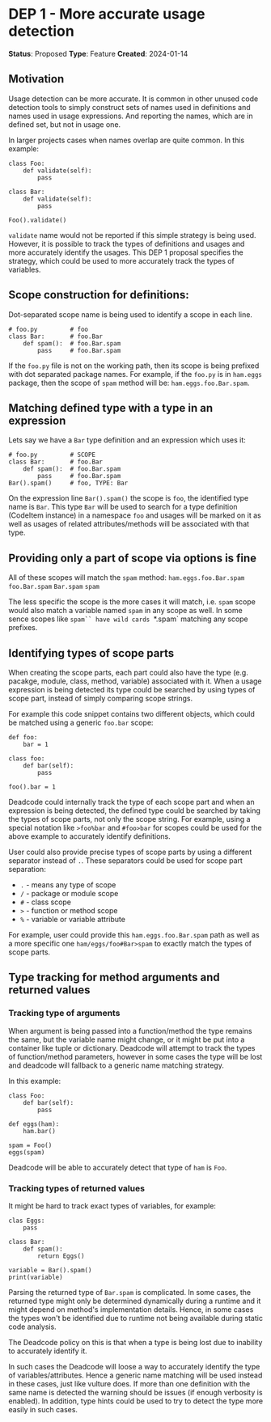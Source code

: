 # DEP 1 - More accurate usage detection
**Status**: Proposed
**Type**: Feature
**Created**: 2024-01-14

## Motivation
Usage detection can be more accurate.
It is common in other unused code detection tools to simply construct
sets of names used in definitions and names used in usage expressions.
And reporting the names, which are in defined set, but not in usage one.

In larger projects cases when names overlap are quite common. In this example:
```
class Foo:
    def validate(self):
        pass

class Bar:
    def validate(self):
        pass

Foo().validate()
```
`validate` name would not be reported if this simple strategy is being used.
However, it is possible to track the types of definitions and usages and
more accurately identify the usages. This DEP 1 proposal specifies the strategy,
which could be used to more accurately track the types of variables.


## Scope construction for definitions:
Dot-separated scope name is being used to identify a scope in each line.

```
# foo.py         # foo
class Bar:       # foo.Bar
    def spam():  # foo.Bar.spam
        pass     # foo.Bar.spam
```

If the `foo.py` file is not on the working path, then its scope is being prefixed with dot separated package names.
For example, if the `foo.py` is in `ham.eggs` package, then the scope of `spam` method will be:
`ham.eggs.foo.Bar.spam`.


## Matching defined type with a type in an expression

Lets say we have a `Bar` type definition and an expression which uses it:

```
# foo.py         # SCOPE
class Bar:       # foo.Bar
    def spam():  # foo.Bar.spam
        pass     # foo.Bar.spam
Bar().spam()     # foo, TYPE: Bar
```

On the expression line `Bar().spam()` the scope is `foo`, the identified type name
is `Bar`. This type `Bar` will be used to search for a type definition (CodeItem instance)
in a namespace `foo` and usages will be marked on it as well as usages of related attributes/methods
will be associated with that type.


## Providing only a part of scope via options is fine
All of these scopes will match the `spam` method:
    `ham.eggs.foo.Bar.spam`
    `foo.Bar.spam`
    `Bar.spam`
    `spam`

The less specific the scope is the more cases it will match,
i.e. `spam` scope would also match a variable named `spam` in any scope as well.
In some sence scopes like `spam`` have wild cards `*.spam` matching any scope prefixes.


## Identifying types of scope parts
When creating the scope parts, each part could also have the type
(e.g. pacakge, module, class, method, variable) associated with it.
When a usage expression is being detected its type could be searched by
using types of scope part, instead of simply comparing scope strings.

For example this code snippet contains two different objects, which could be
matched using a generic `foo.bar` scope:

```
def foo:
    bar = 1

class foo:
    def bar(self):
        pass

foo().bar = 1
```

Deadcode could internally track the type of each scope part and when an expression
is being detected, the defined type could be searched by taking the types of scope parts, not only
the scope string. For example, using a special notation like `>foo%bar` and `#foo>bar`
for scopes could be used for the above example to accurately identify definitions.

User could also provide precise types of scope parts by using a different separator instead of `.`.
These separators could be used for scope part separation:
- `.` - means any type of scope
- `/` - package or module scope
- `#` - class scope
- `>` - function or method scope
- `%` - variable or variable attribute

For example, user could provide this `ham.eggs.foo.Bar.spam` path as well as a more specific one
`ham/eggs/foo#Bar>spam` to exactly match the types of scope parts.


## Type tracking for method arguments and returned values

### Tracking type of arguments
When argument is being passed into a function/method the type remains the same, but the
variable name might change, or it might be put into a container like tuple or dictionary.
Deadcode will attempt to track the types of function/method parameters, however in some cases
the type will be lost and deadcode will fallback to a generic name matching strategy.

In this example:

```
class Foo:
    def bar(self):
        pass

def eggs(ham):
    ham.bar()

spam = Foo()
eggs(spam)
```

Deadcode will be able to accurately detect that type of `ham` is `Foo`.


### Tracking types of returned values
It might be hard to track exact types of variables, for example:

```
clas Eggs:
    pass

class Bar:
    def spam():
        return Eggs()

variable = Bar().spam()
print(variable)
```

Parsing the returned type of `Bar.spam` is complicated.
In some cases, the returned type might only be determined dynamically during a runtime
and it might depend on method's implementation details.
Hence, in some cases the types won't be identified
due to runtime not being available during static code analysis.

The Deadcode policy on this is that when a type is being lost due to inability
to accurately identify it.

In such cases the Deadcode will loose a way to accurately identify the type of variables/attributes.
Hence a generic name matching will be used instead in these cases, just like vulture does.
If more than one definition with the same name is detected the warning should be issues
(if enough verbosity is enabled).
In addition, type hints could be used to try to detect the type more easily in such cases.
